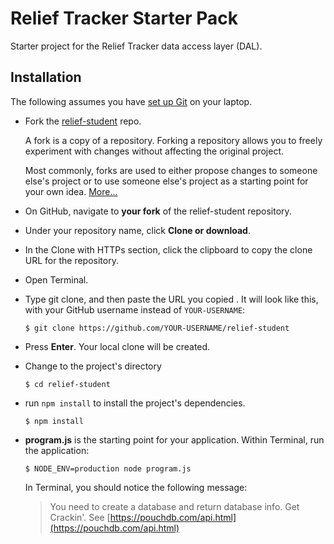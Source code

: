 # Relief Tracker Starter Pack

Starter project for the Relief Tracker data access layer (DAL).

## Installation

The following assumes you have [set up Git](https://help.github.com/articles/set-up-git/) on your laptop.

- Fork the [relief-student](https://github.com/jrs-innovation-center/relief-student) repo.

  A fork is a copy of a repository. Forking a repository allows you to freely experiment with changes without affecting the original project.

  Most commonly, forks are used to either propose changes to someone else's project or to use someone else's project as a starting point for your own idea.  [More...](https://help.github.com/articles/fork-a-repo/)

- On GitHub, navigate to **your fork** of the relief-student repository.
- Under your repository name, click **Clone or download**.
- In the Clone with HTTPs section, click the clipboard to copy the clone URL for the repository.
- Open Terminal.
- Type git clone, and then paste the URL you copied . It will look like this, with your GitHub username instead of `YOUR-USERNAME`:

  ```
  $ git clone https://github.com/YOUR-USERNAME/relief-student
  ```
- Press **Enter**. Your local clone will be created.
- Change to the project's directory

  ```
  $ cd relief-student
  ```
- run `npm install` to install the project's dependencies.

  ```
  $ npm install
  ```
- **program.js** is the starting point for your application.  Within Terminal, run the application:

  ```
  $ NODE_ENV=production node program.js
  ```
  In Terminal, you should notice the following message:

  > You need to create a database and return database info.  Get Crackin'.  See [https://pouchdb.com/api.html](https://pouchdb.com/api.html)
